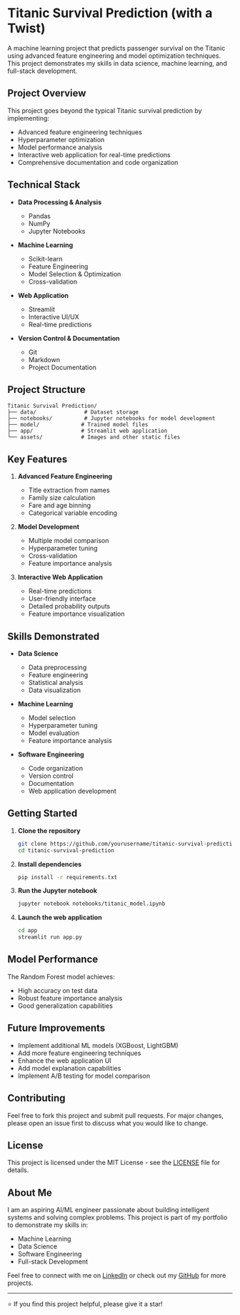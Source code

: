# Titanic Survival Prediction (with a Twist) 

A machine learning project that predicts passenger survival on the Titanic using advanced feature engineering and model optimization techniques. This project demonstrates my skills in data science, machine learning, and full-stack development.

##  Project Overview

This project goes beyond the typical Titanic survival prediction by implementing:
- Advanced feature engineering techniques
- Hyperparameter optimization
- Model performance analysis
- Interactive web application for real-time predictions
- Comprehensive documentation and code organization

##  Technical Stack

- **Data Processing & Analysis**
  - Pandas
  - NumPy
  - Jupyter Notebooks

- **Machine Learning**
  - Scikit-learn
  - Feature Engineering
  - Model Selection & Optimization
  - Cross-validation

- **Web Application**
  - Streamlit
  - Interactive UI/UX
  - Real-time predictions

- **Version Control & Documentation**
  - Git
  - Markdown
  - Project Documentation

##  Project Structure

```
Titanic Survival Prediction/
├── data/               # Dataset storage
├── notebooks/          # Jupyter notebooks for model development
├── model/             # Trained model files
├── app/               # Streamlit web application
└── assets/            # Images and other static files
```

##  Key Features

1. **Advanced Feature Engineering**
   - Title extraction from names
   - Family size calculation
   - Fare and age binning
   - Categorical variable encoding

2. **Model Development**
   - Multiple model comparison
   - Hyperparameter tuning
   - Cross-validation
   - Feature importance analysis

3. **Interactive Web Application**
   - Real-time predictions
   - User-friendly interface
   - Detailed probability outputs
   - Feature importance visualization

##  Skills Demonstrated

- **Data Science**
  - Data preprocessing
  - Feature engineering
  - Statistical analysis
  - Data visualization

- **Machine Learning**
  - Model selection
  - Hyperparameter tuning
  - Model evaluation
  - Feature importance analysis

- **Software Engineering**
  - Code organization
  - Version control
  - Documentation
  - Web application development

##  Getting Started

1. **Clone the repository**
   ```bash
   git clone https://github.com/yourusername/titanic-survival-prediction.git
   cd titanic-survival-prediction
   ```

2. **Install dependencies**
   ```bash
   pip install -r requirements.txt
   ```

3. **Run the Jupyter notebook**
   ```bash
   jupyter notebook notebooks/titanic_model.ipynb
   ```

4. **Launch the web application**
   ```bash
   cd app
   streamlit run app.py
   ```

##  Model Performance

The Random Forest model achieves:
- High accuracy on test data
- Robust feature importance analysis
- Good generalization capabilities

##  Future Improvements

- Implement additional ML models (XGBoost, LightGBM)
- Add more feature engineering techniques
- Enhance the web application UI
- Add model explanation capabilities
- Implement A/B testing for model comparison

##  Contributing

Feel free to fork this project and submit pull requests. For major changes, please open an issue first to discuss what you would like to change.

##  License

This project is licensed under the MIT License - see the [LICENSE](LICENSE) file for details.

##  About Me

I am an aspiring AI/ML engineer passionate about building intelligent systems and solving complex problems. This project is part of my portfolio to demonstrate my skills in:
- Machine Learning
- Data Science
- Software Engineering
- Full-stack Development

Feel free to connect with me on [LinkedIn](your-linkedin-url) or check out my [GitHub](your-github-url) for more projects.

---
⭐️ If you find this project helpful, please give it a star! 
